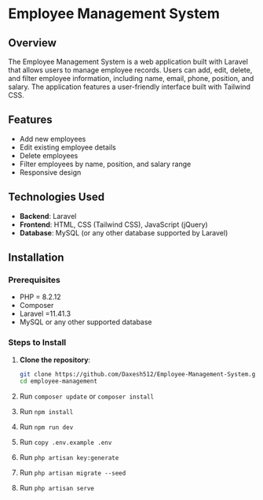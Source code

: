 # Employee Management System

## Overview

The Employee Management System is a web application built with Laravel that allows users to manage employee records. Users can add, edit, delete, and filter employee information, including name, email, phone, position, and salary. The application features a user-friendly interface built with Tailwind CSS.

## Features

- Add new employees
- Edit existing employee details
- Delete employees
- Filter employees by name, position, and salary range
- Responsive design

## Technologies Used

- **Backend**: Laravel
- **Frontend**: HTML, CSS (Tailwind CSS), JavaScript (jQuery)
- **Database**: MySQL (or any other database supported by Laravel)

## Installation

### Prerequisites

- PHP = 8.2.12
- Composer
- Laravel =11.41.3
- MySQL or any other supported database

### Steps to Install

1. **Clone the repository**:

   ```bash
   git clone https://github.com/Daxesh512/Employee-Management-System.git
   cd employee-management

2. Run `composer update` or `composer install`
3. Run `npm install`
4. Run `npm run dev`
5. Run `copy .env.example .env`
5. Run `php artisan key:generate`
6. Run `php artisan migrate --seed`
7. Run `php artisan serve`
